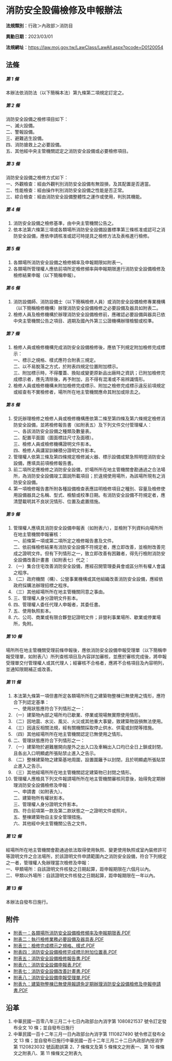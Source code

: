 # 消防安全設備檢修及申報辦法




**法規類別**：行政＞內政部＞消防目

**異動日期**：2023/03/01  

**法規網址**：https://law.moj.gov.tw/LawClass/LawAll.aspx?pcode=D0120054



## 法條
##### 第 1 條
本辦法依消防法（以下簡稱本法）第九條第二項規定訂定之。

##### 第 2 條
消防安全設備之檢修項目如下：  
一、滅火設備。  
二、警報設備。  
三、避難逃生設備。  
四、消防搶救上之必要設備。  
五、其他經中央主管機關認定之消防安全設備或必要檢修項目。

##### 第 3 條
消防安全設備之檢修方式如下：  
一、外觀檢查：經由外觀判別消防安全設備有無毀損，及其配置是否適當。  
二、性能檢查：經由操作判別消防安全設備之性能是否正常。  
三、綜合檢查：經由消防安全設備整體性之運作或使用，判別其機能。

##### 第 4 條
1. 消防安全設備之檢修基準，由中央主管機關公告之。
1. 依本法第六條第三項或各類場所消防安全設備設置標準第三條核准或認可之消防安全設備，應依申請核准或認可時提具之檢修方法及表格進行檢修。

##### 第 5 條
1. 各類場所消防安全設備之檢修頻率及申報期限如附表一。
1. 各類場所管理權人應依前項所定檢修頻率與申報期限進行消防安全設備檢修及檢修結果申報（以下簡稱申報）。

##### 第 6 條
1. 消防設備師、消防設備士（以下簡稱檢修人員）或消防安全設備檢修專業機構（以下簡稱檢修機構）辦理消防安全設備檢修之必要設備及器具如附表二。
1. 檢修人員及檢修機構於辦理消防安全設備檢修前，應確認必要設備與器具已依中央主管機關公告之項目、週期及國內外第三公證機構辦理檢驗或校準。

##### 第 7 條
1. 檢修人員或檢修機構完成消防安全設備檢修後，應依下列規定附加檢修完成標示：  
一、標示之規格、樣式應符合附表三規定。  
二、以不易脫落之方式，於附表四規定位置附加標示。  
三、附加標示時，不得覆蓋、換貼或變更原新品出廠時之資訊；已附加檢修完成標示者，應先清除後，再予附加，且不得有混淆或不易辨識情形。
1. 檢修人員或檢修機構未附加檢修完成標示、附加之檢修完成標示違反前項規定或經查有不實檢修者，場所所在地主管機關應命其附加或除去之。

##### 第 8 條
1. 受託辦理檢修之檢修人員或檢修機構應依第二條至第四條及第六條規定檢修消防安全設備，並將檢修報告書（如附表五）及下列文件交付管理權人：  
一、各該消防安全設備之種類及數量表。  
二、配置平面圖（圖面標註尺寸及面積）。  
三、檢修人員或檢修機構證明文件影本。  
四、檢修人員講習訓練積分證明文件影本。
1. 管理權人依第三條及第四條規定檢修滅火器、標示設備或緊急照明燈消防安全設備，應填具前項檢修報告書。
1. 前二項所定應檢修之消防安全設備，於場所所在地主管機關會勘通過之合法場所，為消防安全設備竣工圖說所載項目；於違規使用場所，為該場所現有之消防安全設備。
1. 第一項檢修報告書所附各種設備檢查表應註明檢修項目之種別、容量及檢修使用設備器具之名稱、型式、檢驗或校準日期。有消防安全設備不符規定者，應清楚載明其不良狀況情形、位置及處置措施。

##### 第 9 條
1. 管理權人應填具消防安全設備申報表（如附表六），並檢附下列資料向場所所在地主管機關申報審核：  
一、前條第一項或第二項所定之檢修報告書及文件。  
二、依前條檢修結果有消防安全設備不符規定者，應立即改善，並檢附改善完成之證明文件。但有下列情形之一，致立即改善有困難者，得先行檢附消防安全設備改善計畫書（如附表七）代之：
1. （一）集合住宅改善消防安全設備，應經召開管理委員會或區分所有權人會議之程序。
1. （二）政府機關（構）、公營事業機構或其他組織改善消防安全設備，應經依政府採購法辦理招標之程序。
1. （三）其他經場所所在地主管機關同意之事由。
1. 三、管理權人身分證明文件影本。
1. 四、管理權人委任代理人申報者，其委任書。
1. 五、使用執照影本。
1. 六、公司、商業或有限合夥登記證明文件；非營利事業場所、歇業或停業場所，免附。

##### 第 10 條
場所所在地主管機關受理前條申報後，應依消防安全設備申報受理單（以下簡稱申報受理單，如附表八）所列查核項目及內容詳加審核，並應於審核完成後，將申報受理單交付管理權人或其代理人；經審核不合格者，應將不合格項目及內容明列，並通知限期補正或改善。

##### 第 11 條
1. 本法第九條第一項但書所定各類場所所在之建築物整棟已無使用之情形，應符合下列認定基準：  
一、使用狀態應符合下列情形之一：
1. （一）建築物內部之場所均已歇業、停業或現場無實際使用情形。
1. （二）因地震、水災、風災、火災或其他重大事變，致建築物毀損無法使用。
1. （三）因違反相關法規，經有關機關採取停止供水、供電或封閉等措施。
1. （四）其他經場所所在地主管機關認定已無使用之情形。
1. 二、管理狀態應符合下列情形之一：
1. （一）建築物於避難層開向屋外之出入口及車輛出入口均已全日上鎖或封閉，且各出入口明顯處所張貼禁止進入之告示。
1. （二）整棟建築物之建築基地周圍，設置圍籬予以封閉，且於明顯處所張貼禁止進入之告示。
1. （三）其他經場所所在地主管機關認定建築物已封閉之情形。
1. 管理權人應檢具下列文件報請場所所在地主管機關審核同意後，始得免定期辦理消防安全設備檢修及申報：  
一、申請書（如附表九）。  
二、建築物所有權狀影本。  
三、管理權人身分證明文件影本。  
四、符合前項第一款及第二款狀態之一之證明文件或照片。  
五、整棟建築物自主安全管理措施。  
六、其他經中央主管機關公告之文件。

##### 第 12 條
經場所所在地主管機關會勘通過依法取得使用執照、變更使用執照或室內裝修許可等證明文件之合法場所，於該證明文件申請範圍內之消防安全設備，符合下列規定之一者，管理權人免辦理當次檢修及申報：  
一、甲類場所：自該證明文件核發之日期起算，距申報期限在六個月以內。  
二、甲類以外場所：自該證明文件核發之日期起算，距申報期限在一年以內。

##### 第 13 條
本辦法自發布日施行。
## 附件
* [附表一：各類場所消防安全設備檢修頻率及申報期限表.PDF](https://law.moj.gov.tw/LawClass/LawGetFile.ashx?FileId=0000335548)
* [附表二：執行檢修業務必要設備及器具表.PDF](https://law.moj.gov.tw/LawClass/LawGetFile.ashx?FileId=0000335549)
* [附表三：檢修完成標示之規格、樣式.PDF](https://law.moj.gov.tw/LawClass/LawGetFile.ashx?FileId=0000335550)
* [附表四：消防安全設備檢修完成標示附加位置表.PDF](https://law.moj.gov.tw/LawClass/LawGetFile.ashx?FileId=0000335551)
* [附表五：消防安全設備檢修報告書.PDF](https://law.moj.gov.tw/LawClass/LawGetFile.ashx?FileId=0000335552)
* [附表六：消防安全設備申報表.PDF](https://law.moj.gov.tw/LawClass/LawGetFile.ashx?FileId=0000335553)
* [附表七：消防安全設備改善計畫書.PDF](https://law.moj.gov.tw/LawClass/LawGetFile.ashx?FileId=0000335554)
* [附表八：消防安全設備申報受理單.PDF](https://law.moj.gov.tw/LawClass/LawGetFile.ashx?FileId=0000335555)
* [附表九：建築物整棟已無使用報請免定期辦理消防安全設備檢修及申報申請書.PDF](https://law.moj.gov.tw/LawClass/LawGetFile.ashx?FileId=0000335556)
## 沿革
1. 中華民國一百零八年三月二十七日內政部台內消字第 1080821537 號令訂定發布全文 10 條；並自發布日施行
1. 中華民國一百十二年三月一日內政部台內消字第 1110827490 號令修正發布全文 13 條；並自發布日施行中華民國一百十二年三月二十二日內政部內授消字第 1120823032 號函勘誤第 2、7 條條文及第 5  條條文之附表一、第 10 條條文之附表八、第 11 條條文之附表九
